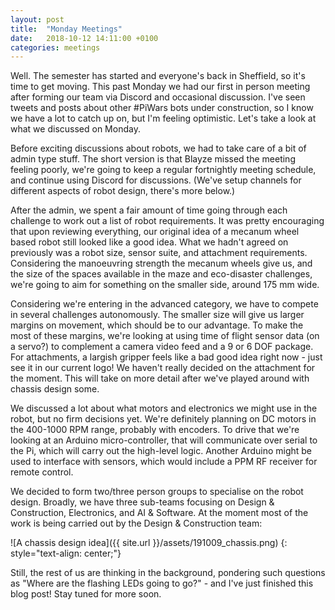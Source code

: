 ```yaml
---
layout: post
title:  "Monday Meetings"
date:   2018-10-12 14:11:00 +0100
categories: meetings
---
```


Well. The semester has started and everyone's back in Sheffield, so it's time to get moving. This past Monday we had our first in person meeting after forming our team via Discord and occasional discussion. I've seen tweets and posts about other #PiWars bots under construction, so I know we have a lot to catch up on, but I'm feeling optimistic. Let's take a look at what we discussed on Monday.

Before exciting discussions about robots, we had to take care of a bit of admin type stuff. The short version is that Blayze missed the meeting feeling poorly, we're going to keep a regular fortnightly meeting schedule, and continue using Discord for discussions. (We've setup channels for different aspects of robot design, there's more below.)

After the admin, we spent a fair amount of time going through each challenge to work out a list of robot requirements. It was pretty encouraging that upon reviewing everything, our original idea of a mecanum wheel based robot still looked like a good idea. What we hadn't agreed on previously was a robot size, sensor suite, and attachment requirements. Considering the manoeuvring strength the mecanum wheels give us, and the size of the spaces available in the maze and eco-disaster challenges, we're going to aim for something on the smaller side, around 175 mm wide.

Considering we're entering in the advanced category, we have to compete in several challenges autonomously. The smaller size will give us larger margins on movement, which should be to our advantage. To make the most of these margins, we're looking at using time of flight sensor data (on a servo?) to complement a camera video feed and a 9 or 6 DOF package. For attachments, a largish gripper feels like a bad good idea right now - just see it in our current logo! We haven't really decided on the attachment for the moment. This will take on more detail after we've played around with chassis design some.

We discussed a lot about what motors and electronics we might use in the robot, but no firm decisions yet. We're definitely planning on DC motors in the 400-1000 RPM range, probably with encoders. To drive that we're looking at an Arduino micro-controller, that will communicate over serial to the Pi, which will carry out the high-level logic. Another Arduino might be used to interface with sensors, which would include a PPM RF receiver for remote control.

We decided to form two/three person groups to specialise on the robot design. Broadly, we have three sub-teams focusing on Design & Construction, Electronics, and AI & Software. At the moment most of the work is being carried out by the Design & Construction team:

![A chassis design idea]({{ site.url }}/assets/191009_chassis.png)
{: style="text-align: center;"}

Still, the rest of us are thinking in the background, pondering such questions as "Where are the flashing LEDs going to go?" - and I've just finished this blog post! Stay tuned for more soon.
